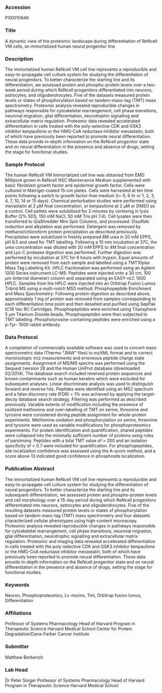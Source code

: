 ### Accession
PXD010846

### Title
A dynamic view of the proteomic landscape during differentiation of ReNcell VM cells, an immortalized human neural progenitor line

### Description
The immortalized human ReNcell VM cell line represents a reproducible and easy-to-propagate cell culture system for studying the differentiation of neural progenitors. To better characterize the starting line and its differentiation, we assessed protein and phospho-protein levels over a two-week period during which ReNcell progenitors differentiated into neurons, astrocytes, and oligodendrocytes. Five of the datasets measured protein levels or states of phosphorylation based on tandem-mass-tag (TMT) mass spectrometry. Proteomic analysis revealed reproducible changes in pathways responsible for cytoskeletal rearrangement, cell phase transitions, neuronal migration, glial differentiation, neurotrophic signalling and extracellular matrix regulation. Proteomic data revealed accelerated differentiation in cells treated with the poly-selective CDK and GSK3 inhibitor kenpaullone or the HMG-CoA reductase inhibitor mevastatin, both of which have previously been reported to promote neural differentiation. These data provide in-depth information on the ReNcell progenitor state and on neural differentiation in the presence and absence of drugs, setting the stage for functional studies.

### Sample Protocol
The human ReNcell VM Immortalized cell line was obtained from EMD Millipore grown in ReNcell NSC Maintenance Medium supplemented with basic fibroblast growth factor and epidermal growth factor.  Cells were cultured in Matrigel-coated 15-cm plates. Cells were harvested at ten time points following a switch to growth factor-free medium (t= 0, 6 hr or 1, 2, 3, 4, 7, 10, 14 or 15 days).  Chemical perturbation studies were performed using mevastatin at 2 µM final concentration, or kenpaullone at 2 µM or DMSO as a control. Cell pellets were solubilized for 2 minutes by vortexing in lysis Buffer (2% SDS, 150 mM NaCl, 50 mM Tris pH 7.4). Cell lysates were then transferred to QiaShredder Mini Spin Columns, and processed. Disulfide reduction and alkylation was performed. Detergent was removed by methanol/chloroform protein precipitation as described previously. Precipitates were solubilized in freshly prepared 8M urea in 20 mM EPPS, pH 8.5 and used for TMT labelling. Following a 10 min incubation at 37C, the urea concentration was diluted with 20 mM EPPS to 4M final concentration and Lys-C protease digestion was performed. Further digestion was performed by incubation at 37C for 6 hours with trypsin.  Equal amounts of protein were removed from each sample and labelled using a TMT10plex Mass Tag Labelling Kit.  HPLC fractionation was performed using an Agilent 1200 Series instrument.LC-MS: Peptides were injected onto a 30 cm, 100 µm (internal diameter) column and separated using an EASY-nLC 1000 HPLC.  Samples from the HPLC were injected into an Orbitrap Fusion Lumos Tribrid MS using a multi-notch MS3 method.  Phosphopeptide Enrichment and Mass Spectrometry: Following protein digestion as described above, approximately 1 mg of protein was removed from samples corresponding to each differentiation time point and then desalted and purified using SepPak tC18 Vac RC Cartridges. Phosphopeptides were enriched using Titansphere 5 µm Titanium Dioxide beads. Phosphopeptides were then subjected to TMT labelling. Phosphotyrosine-containing peptides were enriched using a p-Tyr- 1000 rabbit antibody.

### Data Protocol
A compilation of commercially available software was used to convert mass spectrometric data (Thermo “.RAW” files) to mzXML format and to correct monoisotopic m/z measurements and erroneous peptide charge state assignments. Assignment of MS/MS spectra was performed using the Sequest (version 28 and the Human UniProt database (downloaded 02/2014). The database search included reversed protein sequences and known contaminants such as human keratins which were excluded for subsequent analyses. Linear discriminate analysis was used to distinguish forward and reverse hits. Peptides were identified using an MS2 spectrum and a false discovery rate (FDR) < 1% was achieved by applying the target-decoy database search strategy. Filtering was performed as described previously. Variable extents of modification including the presence of oxidized methionine and over-labelling of TMT on serine, threonine and tyrosine were considered during peptide assignment for whole-protein experiments. Methionine oxidation and phosphorylation on serine, threonine and tyrosine were used as variable modifications for phosphoproteomics experiments. For protein identification and quantification, shared peptides were collapsed into the minimally sufficient number of proteins using rules of parsimony. Peptides with a total TMT value of > 200 and an isolation specificity of > 0.7 were included for quantification. For phosphopeptides, site localization confidence was assessed using the A-score method, and a score above 13 indicated good confidence in phosphosite localization.

### Publication Abstract
The immortalized human ReNcell VM cell line represents a reproducible and easy-to-propagate cell culture system for studying the differentiation of neural progenitors. To better characterize the starting line and its subsequent differentiation, we assessed protein and phospho-protein levels and cell morphology over a 15-day period during which ReNcell progenitors differentiated into neurons, astrocytes and oligodendrocytes. Five of the resulting datasets measured protein levels or states of phosphorylation based on tandem-mass-tag (TMT) mass spectrometry and four datasets characterized cellular phenotypes using high-content microscopy. Proteomic analysis revealed reproducible changes in pathways responsible for cytoskeletal rearrangement, cell phase transitions, neuronal migration, glial differentiation, neurotrophic signalling and extracellular matrix regulation. Proteomic and imaging data revealed accelerated differentiation in cells treated with the poly-selective CDK and GSK3 inhibitor kenpaullone or the HMG-CoA reductase inhibitor mevastatin, both of which have previously been reported to promote neural differentiation. These data provide in-depth information on the ReNcell progenitor state and on neural differentiation in the presence and absence of drugs, setting the stage for functional studies.

### Keywords
Neuron, Phosphoproteomics, Lc-ms/ms, Tmt, Orbitrap fusion lumos, Differentiation

### Affiliations
Professor of Systems Pharmacology Head of Harvard Program in Therapeutic Science Harvard Medical School
Center for Protein Degradation/Dana-Farber Cancer Institute

### Submitter
Matthew Berberich

### Lab Head
Dr Peter Sorger
Professor of Systems Pharmacology Head of Harvard Program in Therapeutic Science Harvard Medical School


